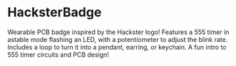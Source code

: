 # HacksterBadge
Wearable PCB badge inspired by the Hackster logo! Features a 555 timer in astable mode flashing an LED, with a potentiometer to adjust the blink rate. Includes a loop to turn it into a pendant, earring, or keychain. A fun intro to 555 timer circuits and PCB design!
